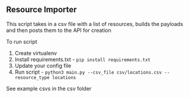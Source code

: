 ## Resource Importer

This script takes in a csv file with a list of resources, builds the payloads 
and then posts them to the API for creation

To run script
1. Create virtualenv
2. Install requirements.txt - `pip install requirements.txt`
3. Update your config file 
4. Run script - `python3 main.py --csv_file csv/locations.csv --resource_type locations`

See example csvs in the csv folder